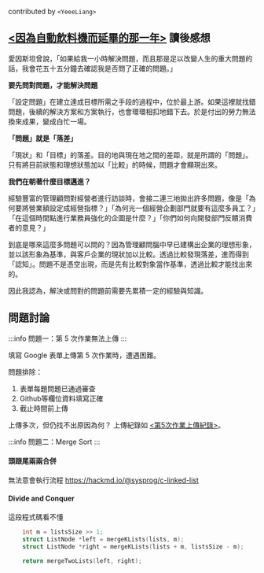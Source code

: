 
contributed by `<YeeeLiang>`

## [<因為自動飲料機而延畢的那一年>](https://blog.opasschang.com/the-story-of-auto-beverage-machine-1/) 讀後感想
 
愛因斯坦曾說，「如果給我一小時解決問題，而且那是足以改變人生的重大問題的話，我會花五十五分鐘去確認我是否問了正確的問題。」

**要先問對問題，才能解決問題**

「設定問題」在建立達成目標所需之手段的過程中，位於最上游。如果這裡就找錯問題，後續的解決方案和方案執行，也會環環相扣地錯下去。於是付出的勞力無法換來成果，變成白忙一場。

**「問題」就是「落差」**
    
「現狀」和「目標」的落差。目的地與現在地之間的差距，就是所謂的「問題」。只有將目前狀態和理想狀態加以「比較」的時候，問題才會顯現出來。

**我們在朝著什麼目標邁進？**

經驗豐富的管理顧問對經營者進行訪談時，會接二連三地拋出許多問題，像是「為何要將營業額設定成經營指標？」「為何光一個經營企劃部門就要有這麼多員工？」「在這個時間點進行業務員強化的企圖是什麼？」「你們如何向開發部門反饋消費者的意見？」

到底是哪來這麼多問題可以問的？因為管理顧問腦中早已建構出企業的理想形象，並以該形象為基準，與客戶企業的現狀加以比較。透過比較發現落差，進而得到「認知」。問題不是憑空出現，而是先有比較對象當作基準，透過比較才能找出來的。

因此我認為，解決或問對的問題前需要先累積一定的經驗與知識。

## 問題討論
:::info
問題一：第 5 次作業無法上傳
:::

填寫 Google 表單上傳第 5 次作業時，遭遇困難。

問題排除：

1. 表單每題問題已通過審查
2. Github等欄位資料填寫正確
3. 截止時間前上傳

上傳多次，但仍找不出原因為何？
上傳紀錄如
[<第5次作業上傳紀錄>](https://drive.google.com/file/d/1Jskc-GNp3Na6CECIGrZdr0pgXXBGc7nm/view?usp=sharing)。

:::info
問題二：Merge Sort 
:::

#### 頭跟尾兩兩合併
無法意會執行流程
https://hackmd.io/@sysprog/c-linked-list

#### Divide and Conquer
這段程式碼看不懂
```c
    int m = listsSize >> 1;
    struct ListNode *left = mergeKLists(lists, m);
    struct ListNode *right = mergeKLists(lists + m, listsSize - m);

    return mergeTwoLists(left, right);
```

